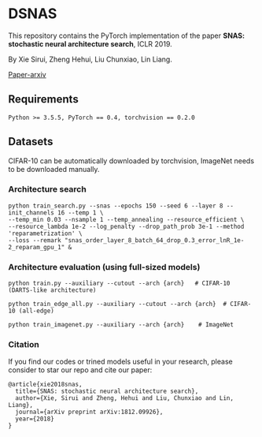 # DSNAS

This repository contains the PyTorch implementation of the paper **SNAS: 
stochastic neural architecture search**, ICLR 2019.

By Xie Sirui, Zheng Hehui, Liu Chunxiao, Lin Liang.

[Paper-arxiv](https://arxiv.org/abs/1812.09926)

## Requirements
```
Python >= 3.5.5, PyTorch == 0.4, torchvision == 0.2.0
```

## Datasets

CIFAR-10 can be automatically downloaded by torchvision, ImageNet needs to be downloaded manually.

### Architecture search
```
python train_search.py --snas --epochs 150 --seed 6 --layer 8 --init_channels 16 --temp 1 \
--temp_min 0.03 --nsample 1 --temp_annealing --resource_efficient \
--resource_lambda 1e-2 --log_penalty --drop_path_prob 3e-1 --method 'reparametrization' \
--loss --remark "snas_order_layer_8_batch_64_drop_0.3_error_lnR_1e-2_reparam_gpu_1" &
```

### Architecture evaluation (using full-sized models)
```
python train.py --auxiliary --cutout --arch {arch}   # CIFAR-10 (DARTS-like architecture)

python train_edge_all.py --auxiliary --cutout --arch {arch}  # CIFAR-10 (all-edge)

python train_imagenet.py --auxiliary --arch {arch}    # ImageNet
```

### Citation
If you find our codes or trined models useful in your research, please consider to star our repo and cite our paper:

    @article{xie2018snas,
      title={SNAS: stochastic neural architecture search},
      author={Xie, Sirui and Zheng, Hehui and Liu, Chunxiao and Lin, Liang},
      journal={arXiv preprint arXiv:1812.09926},
      year={2018}
    }
